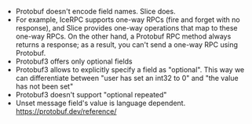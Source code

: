 - Protobuf doesn't encode field names. Slice does.
- For example, IceRPC supports one-way RPCs (fire and forget with no response), and Slice provides one-way operations that map to these one-way RPCs. On the other hand, a Protobuf RPC method always returns a response; as a result, you can't send a one-way RPC using Protobuf.
- Protobuf3 offers only optional fields
- Protobuf3 allows to explicitly specify a field as "optional". This way we can differentiate between "user has set an int32 to 0" and "the value has not been set"
- Protobuf3 doesn't support "optional repeated"
- Unset message field's value is language dependent. https://protobuf.dev/reference/

